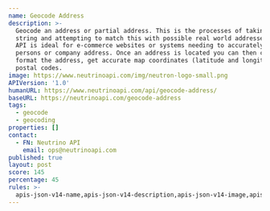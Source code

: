 ```yaml
---
name: Geocode Address
description: >-
  Geocode an address or partial address. This is the processes of taking a
  string and attempting to match this with possible real world addresses. This
  API is ideal for e-commerce websites or systems needing to accurately verify a
  persons or company address. Once an address is located you can then correctly
  format the address, get accurate map coordinates (latitude and longitude) and
  postal codes.
image: https://www.neutrinoapi.com/img/neutron-logo-small.png
APIVersion: '1.0'
humanURL: https://www.neutrinoapi.com/api/geocode-address/
baseURL: https://neutrinoapi.com/geocode-address
tags:
  - geocode
  - geocoding
properties: []
contact:
  - FN: Neutrino API
    email: ops@neutrinoapi.com
published: true
layout: post
score: 145
percentage: 45
rules: >-
  apis-json-v14-name,apis-json-v14-description,apis-json-v14-image,apis-json-v14-url,apis-json-v14-tags,apis-json-v14-maintainers,apis-json-v14-maintainers-fn,apis-json-v14-maintainers-email,apis-json-v14-apis-name,apis-json-v14-apis-description,apis-json-v14-apis-image,apis-json-v14-apis-humanURL,apis-json-v14-apis-baseURL,apis-json-v14-apis-tags
---
```

